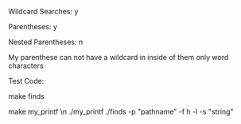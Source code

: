 Wildcard Searches: y

Parentheses: y

Nested Parentheses: n

My parenthese can not have a wildcard in inside of them only word characters

Test Code:

make finds

make my_printf \n
./my_printf
./finds -p "pathname" -f h -l -s "string"
